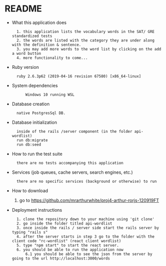 
# README

* What this application does

        1. this application lists the vocabulary words in the SAT/ GRE standardized tests
        2. the words are listed with the category they are under along with the definition & sentence.
        3. you may add more words to the word list by clicking on the add a word button
        4. more functionality to come...

* Ruby version

        ruby 2.6.3p62 (2019-04-16 revision 67580) [x86_64-linux]
* System dependencies

            Windows 10 running WSL

* Database creation

        native PostgresSql DB.

* Database initialization

        inside of the rails /server component (in the folder api-wordlist)
        run db:migrate
        run db:seed

* How to run the test suite

        there are no tests accompanying this application

* Services (job queues, cache servers, search engines, etc.)

        there are no specific services (background or otherwise) to run

* How to download

    1. go to https://github.com/mrarthurwhite/proj4-arthur-rorjs-120919FT
    
* Deployment instructions
    
        1. clone the repository down to your machine using 'git clone'
        2. go inside the folder titled api-wordlist
        3. once inside the rails / server side start the rails server by typing "rails s"
        4. after the server starts in step 3 go to the folder with the client code "rc-wordlist" (react client wordlist)
        5. type "npm start" to start the react server.
        6. you should be able to run the application now
            6.1 you should be able to see the json from the server by going to the url http://localhost:3000/words